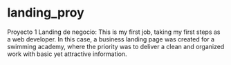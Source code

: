 # landing_proy
Proyecto 1 Landing de negocio: This is my first job, taking my first steps as a web developer. In this case, a business landing page was created for a swimming academy, where the priority was to deliver a clean and organized work with basic yet attractive information.
